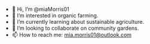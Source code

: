 - 👋 Hi, I’m @miaMorris01
- 👀 I’m interested in organic farming.
- 🌱 I’m currently learning about sustainable agriculture.
- 💞️ I’m looking to collaborate on community gardens.
- 📫 How to reach me: mia.morris01@outlook.com
<!---
miaMorris01/miaMorris01 is a ✨ special ✨ repository because its `README.md` (this file) appears on your GitHub profile.
You can click the Preview link to take a look at your changes.
--->
